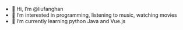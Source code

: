 - 👋 Hi, I’m @liufanghan
- 👀 I’m interested in programming, listening to music, watching movies
- 🌱 I’m currently learning python Java and Vue.js


<!---
liufanghan/liufanghan is a ✨ special ✨ repository because its `README.md` (this file) appears on your GitHub profile.
You can click the Preview link to take a look at your changes.
--->
